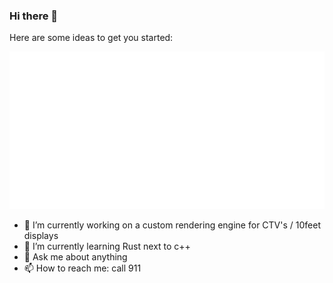 ### Hi there 👋
Here are some ideas to get you started:

<img src="./content.svg" />

- 🔭 I’m currently working on a custom rendering engine for CTV's / 10feet displays
- 🌱 I’m currently learning Rust next to c++
- 💬 Ask me about anything
- 📫 How to reach me: call 911
